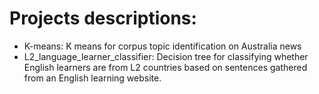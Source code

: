 # Projects descriptions:
- K-means: K means for corpus topic identification on Australia news
- L2_language_learner_classifier: Decision tree for classifying whether English learners are from L2 countries based on sentences gathered from an English learning website.
